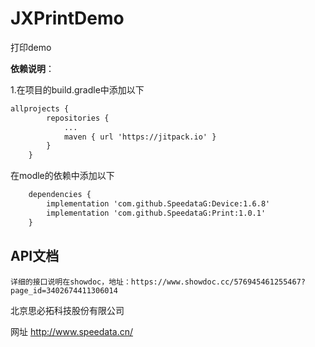 # JXPrintDemo
打印demo

**依赖说明**：

1.在项目的build.gradle中添加以下
```xml
allprojects {
		repositories {
			...
			maven { url 'https://jitpack.io' }
		}
	}
```
在modle的依赖中添加以下
```xml
	dependencies {
		implementation 'com.github.SpeedataG:Device:1.6.8'
		implementation 'com.github.SpeedataG:Print:1.0.1'
	}

 ```
 
  
## API文档

	详细的接口说明在showdoc，地址：https://www.showdoc.cc/576945461255467?page_id=3402674411306014

北京思必拓科技股份有限公司

网址 http://www.speedata.cn/
